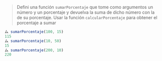 > Defini una función `sumarPorcentaje` que tome como argumentos un número y un porcentaje y devuelva la suma de dicho número con la de su porcentaje. Usar la función `calcularPorcentaje` para obtener el porcentaje a sumar
> 
```javascript
ム sumarPorcentaje(100, 15)
115
ム sumarPorcentaje(10, 50)
15
ム sumarPorcentaje(200, 10)
220
```